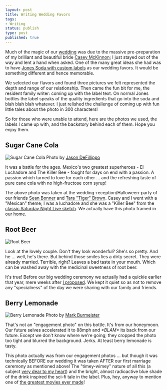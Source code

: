 ```yaml
---
layout: post
title: Writing Wedding Favors
tags:
- Writing
status: publish
type: post
published: true
---
```


Much of the magic of our [wedding][] was due to the massive
pre-preparation of my brilliant and beautiful bride [Casey McKinnon][];
I just stayed out of the way and lent a hand when asked. One of the many
great ideas she had was to have [Jones Soda with custom labels][]
as our wedding favors. It would be something different and hence
memorable.

We selected our flavors and found three pictures we felt
represented the depth and range of our relationship. Then came the fun
bit for me, the resident family writer: coming up with the label text.
On normal Jones bottles the label speaks of the quality ingredients that go
into the soda and blah blah blah whatever. I just relished the challenge
of coming up with fun little tales about the photo in 300 characters!

So for those who were unable to attend, here are the photos we used, the
labels I came up with, and the backstory behind each of them. Hope you
enjoy them.

## Sugar Cane Cola

![Sugar Cane Cola][]
Photo by [Jason DeFillippo][]
<div class="hero-unit">
<p>It was a battle for the ages. Mexico's two greatest superheroes - El Luchadore and The Killer Bee - fought for days on end with a passion. A passion which turned to love for each other ... and the refreshing taste of pure cane cola with no high-fructose corn syrup!</p>
</div>

The above photo was taken at the wedding-reception/Halloween-party of
our friends [Sean Bonner][] and [Tara "Tiger" Brown][tara-brown]. Casey and I went
with a "Mexican" theme; I was a luchadore and she was a "Killer Bee"
from the [classic Saturday Night Live sketch][killer-bees]. We actually have this photo
framed in our home.

## Root Beer

![Root Beer][]
<div class="hero-unit well-small">
<p>Look at the lovely couple. Don't they look wonderful? She's so pretty. And he ... well, he's there. But behind those smiles lies a dirty secret. They were already married. Terrible, right? Leaves a bad taste in your mouth. Which can be washed away with the medicinal sweetness of root beer.</p>
</div>

It's true! Before our big wedding ceremony we actually had a quickie
earlier that year, mere weeks after [I proposed][proposal]. We kept it
quiet so as not to remove any "specialness" of the day we were sharing
with our family and friends.

## Berry Lemonade

![Berry Lemonade][]
Photo by [Mark Burmeister][]
<div class="hero-unit">
<p>That's not an "engagement photo" on this bottle. It's from our honeymoon. 
Our future selves accelerated it to 88mph and <em>*BLAM*</em> its back from our future.
Except we don't know where we're going; they cropped the photo too tight and blurred the background.
Jerks. At least berry lemonade is tasty.</p>
</div>

This photo actually was from our engagement photos ... but though it was
technically BEFORE our wedding it 
was taken AFTER our first marriage ceremony as mentioned above!
The "timey-wimey" nature of all this (a subject [very dear to my heart][timey-wimey-tv])
and the bright, almost radioactive blue shade of the drink
inspired the sci-fi tale in the label. Plus, hey, anyway to mention one of [the greatest movies
ever made][back-to-the-future]!

  [wedding]: http://www.flickr.com/photos/caseymckinnon/sets/72157632044476389/
  [Casey McKinnon]: http://caseymckinnon.com
  [Jones Soda with custom labels]: http://www.jonessoda.com/custom-labels
  [Sugar Cane Cola]: http://s3.amazonaws.com/rudyjahchan/mexican-cola.jpeg "Sugar Cane Cola"
  [Root Beer]: http://s3.amazonaws.com/rudyjahchan/root-beer.jpeg "Root Beer"
  [Berry Lemonade]: http://s3.amazonaws.com/rudyjahchan/berry-lemonade.jpeg "Berry Lemonade"
  [Mark Burmeister]: http://www.burmeisterphotography.com/ "Mark Burmeister"
  [Jason DeFillippo]: http://jpd.me/ "Jason DeFillippo"
  [timey-wimey-tv]: http://timeywimey.tv
  [back-to-the-future]: http://www.amazon.com/gp/product/B0054OGQOQ/ref=as_li_ss_tl?ie=UTF8&camp=1789&creative=390957&creativeASIN=B0054OGQOQ&linkCode=as2&tag=rudyjahchanco-20
  [proposal]: http://youtu.be/-m2Yt1DcJi0
  [Sean Bonner]: http://seanbonner.com
  [tara-brown]: http://taratigerbrown.com/
  [killer-bees]: http://www.hulu.com/watch/1476
